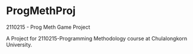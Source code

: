 # ProgMethProj
2110215 - Prog Meth Game Project

A Project for 2110215-Programming Methodology course at Chulalongkorn University.
